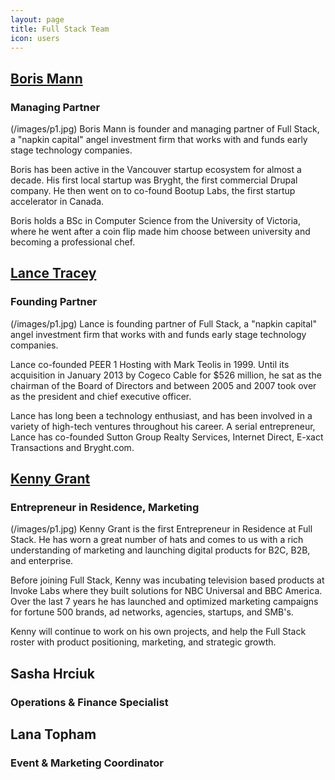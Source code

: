 ```yaml
---
layout: page
title: Full Stack Team
icon: users
---
```

## [Boris Mann](http://angel.co/borismann)
### Managing Partner
<a name="boris"/>
(/images/p1.jpg)
Boris Mann is founder and managing partner of Full Stack, a "napkin capital" angel investment firm that works with and funds early stage technology companies.

Boris has been active in the Vancouver startup ecosystem for almost a decade. His first local startup was Bryght, the first commercial Drupal company. He then went on to co-found Bootup Labs, the first startup accelerator in Canada.

Boris holds a BSc in Computer Science from the University of Victoria, where he went after a coin flip made him choose between university and becoming a professional chef.

## [Lance Tracey](http://angel.co/elty-1)
### Founding Partner
<a name="lance" />
(/images/p1.jpg)
Lance is founding partner of Full Stack, a "napkin capital" angel investment firm that works with and funds early stage technology companies.

Lance co-founded PEER 1 Hosting with Mark Teolis in 1999. Until its acquisition in January 2013 by Cogeco Cable for $526 million, he sat as the chairman of the Board of Directors and between 2005 and 2007 took over as the president and chief executive officer.

Lance has long been a technology enthusiast, and has been involved in a variety of high-tech ventures throughout his career. A serial entrepreneur, Lance has co-founded Sutton Group Realty Services, Internet Direct, E-xact Transactions and Bryght.com.

## [Kenny Grant](https://angel.co/kenny-grant)
### Entrepreneur in Residence, Marketing
<a name="kenny" />
(/images/p1.jpg)
Kenny Grant is the first Entrepreneur in Residence at Full Stack. He has worn a great number of hats and comes to us with a rich understanding of marketing and launching digital products for B2C, B2B, and enterprise.

Before joining Full Stack, Kenny was incubating television based products at Invoke Labs where they built solutions for NBC Universal and BBC America. Over the last 7 years he has launched and optimized marketing campaigns for fortune 500 brands, ad networks, agencies, startups, and SMB's.

Kenny will continue to work on his own projects, and help the Full Stack roster with product positioning, marketing, and strategic growth.

## Sasha Hrciuk
### Operations & Finance Specialist
<a name="sasha" />

## Lana Topham
### Event & Marketing Coordinator
<a name="lana" />
